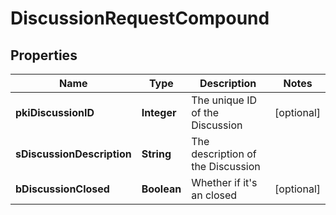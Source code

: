 

# DiscussionRequestCompound

## Properties

Name | Type | Description | Notes
------------ | ------------- | ------------- | -------------
**pkiDiscussionID** | **Integer** | The unique ID of the Discussion |  [optional]
**sDiscussionDescription** | **String** | The description of the Discussion | 
**bDiscussionClosed** | **Boolean** | Whether if it&#39;s an closed |  [optional]




